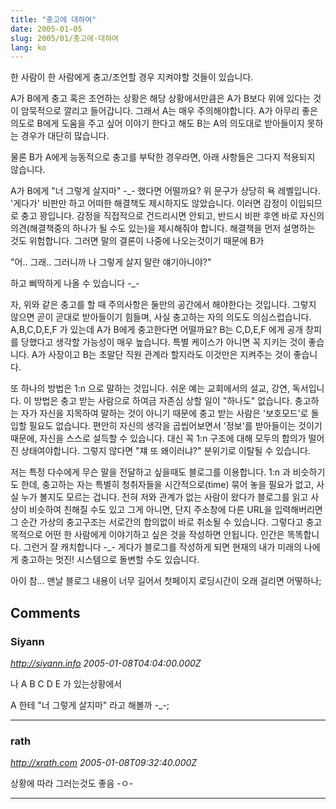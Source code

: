 ```yaml
---
title: "충고에 대하여"
date: 2005-01-05
slug: 2005/01/충고에-대하여
lang: ko
---
```


한 사람이 한 사람에게 충고/조언할 경우 지켜야할 것들이 있습니다.

A가 B에게 충고 혹은 조언하는 상황은 해당 상황에서만큼은 A가 B보다 위에 있다는 것이 암묵적으로 깔리고 들어갑니다. 그래서 A는 매우 주의해야합니다. A가 아무리 좋은 의도로 B에게 도움을 주고 싶어 이야기 한다고 해도 B는 A의 의도대로 받아들이지 못하는 경우가 대단히 많습니다.

물론 B가 A에게 능동적으로 충고를 부탁한 경우라면, 아래 사항들은 그다지 적용되지 않습니다.

A가 B에게 "너 그렇게 살지마" -_- 했다면 어떨까요?
위 문구가 상당히 욕 레벨입니다. '게다가' 비판만 하고 어떠한 해결책도 제시하지도 않았습니다. 
이러면 감정이 이입되므로 충고 꽝입니다. 감정을 직접적으로 건드리시면 안되고, 반드시 비판 후엔 
바로 자신의 의견(해결책중의 하나가 될 수도 있는)을 제시해줘야 합니다.
해결책을 먼저 설명하는 것도 위험합니다. 그러면 말의 결론이 나중에 나오는것이기 때문에 B가

"어.. 그래.. 그러니까 나 그렇게 살지 말란 얘기아니야?" 

하고 삐딱하게 나올 수 있습니다 -_-

자, 위와 같은 충고를 할 때 주의사항은 둘만의 공간에서 해야한다는 것입니다.
그렇지 않으면 곧이 곧대로 받아들이기 힘들며, 사실 충고하는 자의 의도도 의심스럽습니다.
A,B,C,D,E,F 가 있는데 A가 B에게 충고한다면 어떨까요?
B는 C,D,E,F 에게 공개 창피를 당했다고 생각할 가능성이 매우 높습니다. 
특별 케이스가 아니면 꼭 지키는 것이 좋습니다.
A가 사장이고 B는 초말단 직원 관계라 할지라도 이것만은 지켜주는 것이 좋습니다.

또 하나의 방법은 1:n 으로 말하는 것입니다. 쉬운 예는 교회에서의 설교, 강연, 독서입니다.
이 방법은 충고 받는 사람으로 하여금 자존심 상할 일이 "하나도" 없습니다. 충고하는 자가 자신을 지목하여 말하는 것이 아니기 때문에 충고 받는 사람은 '보호모드'로 돌입할 필요도 없습니다. 편안히 자신의 생각을 곱씹어보면서 '정보'를 받아들이는 것이기 때문에, 자신을 스스로 설득할 수 있습니다. 대신 꼭 1:n 구조에 대해 모두의 합의가 떨어진 상태여야합니다. 그렇지 않다면 
"쟤 또 왜이러냐?" 
분위기로 이탈될 수 있습니다.

저는 특정 다수에게 무슨 말을 전달하고 싶을때도 블로그를 이용합니다.
1:n 과 비슷하기도 한데, 충고하는 자는 특별히 청취자들을 시간적으로(time) 묶어 놓을 필요가 없고, 사실 누가 볼지도 모르는 겁니다. 전혀 저와 관계가 없는 사람이 왔다가 블로그를 읽고 사상이 비슷하여 친해질 수도 있고 그게 아니면, 단지 주소창에 다른 URL을 입력해버리면 그 순간 가상의 충고구조는 서로간의 합의없이 바로 취소될 수 있습니다.
그렇다고 충고 목적으로 어떤 한 사람에게 이야기하고 싶은 것을 작성하면 안됩니다. 인간은 똑똑합니다. 그런거 잘 캐치합니다 -_-
게다가 블로그를 작성하게 되면 현재의 내가 미래의 나에게 충고하는 멋진! 시스템으로 돌변할 수도 있습니다.

아이 참... 맨날 블로그 내용이 너무 길어서 첫페이지 로딩시간이 오래 걸리면 어떻하나;

## Comments

### Siyann
*http://siyann.info*
*2005-01-08T04:04:00.000Z*

나 A B C D E 가 있는상황에서

A 한테 "너 그렇게 살지마" 라고 해볼까 -_-;

---

### rath
*http://xrath.com*
*2005-01-08T09:32:40.000Z*

상황에 따라 그러는것도 좋음 -ㅇ-

---

